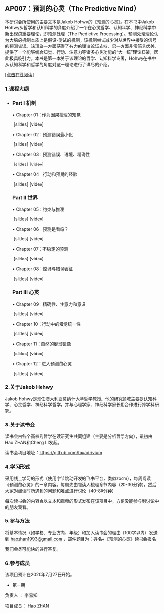 

## AP007：预测的心灵（The Predictive Mind）

本研讨会所使用的主要文本是Jakob Hohwy的《预测的心灵》。在本书中Jakob Hohwy从哲学和认知科学的角度介绍了一个在心灵哲学、认知科学、神经科学中新出现的重要理论，即预测处理（The Predictive Processing）。预测处理理论认为大脑的机制本质上是假设-测试的机制，该机制尝试减少对从世界中接受的信号的预测错误。该理论一方面获得了有力的理论论证支持，另一方面非常简易优美，提供了一个能够统合知觉、行动、注意力等诸多心灵功能的“大一统”理论框架，因此极具吸引力。本书是第一本关于该理论的哲学、认知科学专著，Hohwy在书中从认知科学和哲学的角度对这一理论进行了详尽的介绍。

[[点击在线阅读]](https://tquadrivium.github.io/ThePredictiveMind/)

### 1.课程大纲

- ### Part I 机制

  •     Chapter 01：作为因果推理的知觉

  ​      [slides] [video]

  •     Chapter 02：预测错误最小化

  ​      [slides] [video]

  •     Chapter 03：预测错误、语境、精确性

  ​      [slides] [video]

  •     Chapter 04：行动和预期的经验

  ​      [slides] [video]

  ### Part II 世界

  •     Chapter 05：约束与推理

  ​      [slides] [video]

  •     Chapter 06：预测是看吗？

  ​      [slides] [video]

  •     Chapter 07：不稳定的预测

  ​      [slides] [video]

  •     Chapter 08：惊讶与错误表征

  ​      [slides] [video]

  ### Part III 心灵

  •     Chapter 09：精确性、注意力和意识

  ​      [slides] [video]

  •     Chapter 10：行动中的知觉统一性

  ​      [slides] [video]

  •     Chapter 11：自然的脆弱镜像

  ​      [slides] [video]

  •     Chapter 12：进入预测的心灵

  ​      [slides] [video]

### 2.**关于**Jakob Hohwy

Jakob Hohwy是现任澳大利亚莫纳什大学哲学教授。他的研究领域主要是认知科学、心灵哲学、神经科学哲学，并与心理学家、神经科学家长期合作进行跨学科研究。

### 3.关于读书会

读书会由各个高校的哲学在读研究生共同组建（主要是分析哲学方向），最初由Hao ZHAN和Cheng LI发起。

读书会项目地址：https://github.com/tquadrivium

### 4.学习形式

采用线上学习的形式（使用字节跳动开发的飞书平台，类似zoom），每周阅读《预测的心灵》的一章内容。每周先由领读人梳理章节内容（20-30分钟），然后大家对阅读时所遇到的问题和难点进行讨论（40-80分钟）

每次读书会的内容会以文本和视频的形式发布在该项目中，方便没能参与到讨论中的朋友观看。

### 5.参与方法

将基本情况（如学校、专业方向、年级）和加入读书会的理由（100字以内）发送到 [haozhan1993@gmail.com](mailto:haozhan1993@gmail.com) ，邮件题目为：姓名+《预测的心灵》读书会报名

我们会尽可能快的进行答复。



### 6.参与成员

该项目预计在2020年7月27日开始。

- 第一期

负责人	：	李易知

项目成员：	[Hao ZHAN](https://github.com/zhanhao93)